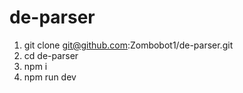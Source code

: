 # de-parser

1. git clone git@github.com:Zombobot1/de-parser.git
2. cd de-parser
3. npm i
4. npm run dev
